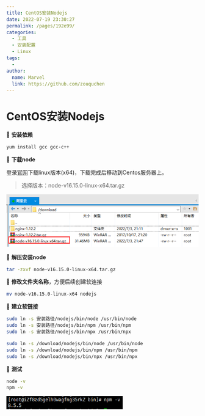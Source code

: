 ```yaml
---
title: CentOS安装Nodejs
date: 2022-07-19 23:30:27
permalink: /pages/192e99/
categories:
  - 工具
  - 安装配置
  - Linux
tags:
  - 
author: 
  name: Marvel
  link: https://github.com/zouquchen
---
```

# CentOS安装Nodejs

🔷  **安装依赖**

```bash
yum install gcc gcc-c++
```

🔷  **下载node**

登录[官网](https://registry.npmmirror.com/binary.html?path=node/v16.15.0/)下载linux版本(x64)，下载完成后移动到Centos服务器上。
> 选择版本：node-v16.15.0-linux-x64.tar.gz

![在这里插入图片描述](https://raw.githubusercontent.com/zouquchen/Images/main/imgs/centos-install-node2.png)

🔷  **解压安装node**

```bash
tar -zxvf node-v16.15.0-linux-x64.tar.gz
```

🔷  **修改文件夹名称**，方便后续创建软连接
```bash
mv node-v16.15.0-linux-x64 nodejs
```

🔷  **建立软链接**
```bash
sudo ln -s 安装路径/nodejs/bin/node /usr/bin/node
sudo ln -s 安装路径/nodejs/bin/npm /usr/bin/npm
sudo ln -s 安装路径/nodejs/bin/npx /usr/bin/npx
```

```bash
sudo ln -s /download/nodejs/bin/node /usr/bin/node
sudo ln -s /download/nodejs/bin/npm /usr/bin/npm
sudo ln -s /download/nodejs/bin/npx /usr/bin/npx
```

🔷  **测试**

```bash
node -v
npm -v
```
![在这里插入图片描述](https://raw.githubusercontent.com/zouquchen/Images/main/imgs/centos-install-node1.png)
